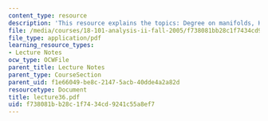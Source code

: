 ```yaml
---
content_type: resource
description: 'This resource explains the topics: Degree on manifolds, Hopf theorem.'
file: /media/courses/18-101-analysis-ii-fall-2005/f738081bb28c1f7434cd9241c55a8ef7_lecture36.pdf
file_type: application/pdf
learning_resource_types:
- Lecture Notes
ocw_type: OCWFile
parent_title: Lecture Notes
parent_type: CourseSection
parent_uid: f1e66049-be8c-2147-5acb-40dde4a2a82d
resourcetype: Document
title: lecture36.pdf
uid: f738081b-b28c-1f74-34cd-9241c55a8ef7
---
```


